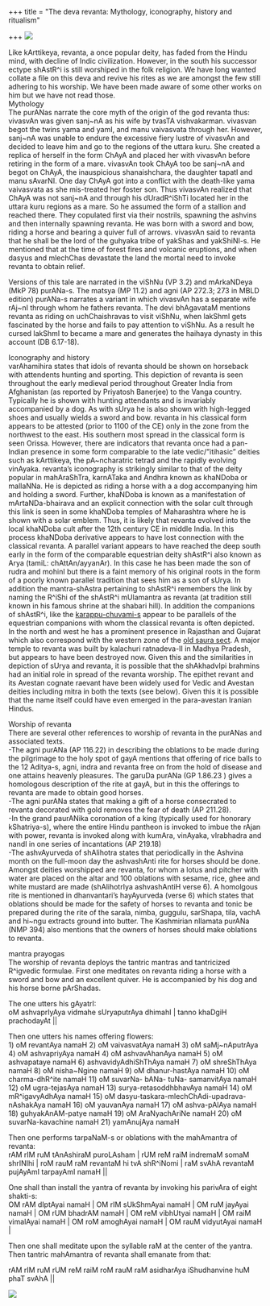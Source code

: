 +++
title = "The deva revanta: Mythology, iconography, history and ritualism"

+++
[![](https://i0.wp.com/photos1.blogger.com/blogger/2010/410/320/revanta.jpg)](http://photos1.blogger.com/blogger/2010/410/1600/revanta.jpg)

Like kArttikeya, revanta, a once popular deity, has faded from the Hindu
mind, with decline of Indic civilization. However, in the south his
successor ectype shAstR^i is still worshiped in the folk religion.  We
have long wanted collate a file on this deva and revive his rites as we
are amongst the few still adhering to his worship. We have been made
aware of some other works on him but we have not read those.  
Mythology  
The purANas narrate the core myth of the origin of the god revanta
thus:  
vivasvAn was given sanj\~nA as his wife by tvasTA vishvakarman. vivasvan
begot the twins yama and yamI, and manu vaivasvata through her. However,
sanj\~nA was unable to endure the excessive fiery lustre of vivasvAn and
decided to leave him and go to the regions of the uttara kuru. She
created a replica of herself in the form ChAyA and placed her with
vivasvAn before retiring in the form of a mare. vivasvAn took ChAyA too
be sanj\~nA and begot on ChAyA, the inauspicious shanaishchara, the
daughter tapatI and manu sAvarNI. One day ChAyA got into a conflict with
the death-like yama vaivasvata as she mis-treated her foster son. Thus
vivasvAn realized that ChAyA was not sanj\~nA and through his
dUradR^iShTi located her in the uttara kuru regions as a mare. So he
assumed the form of a stallion and reached there. They copulated first
via their nostrils, spawning the ashvins and then internally spawning
revanta. He was born with a sword and bow, riding a horse and bearing a
quiver full of arrows. vivasvAn said to revanta that he shall be the
lord of the guhyaka tribe of yakShas and yakShiNI-s. He mentioned that
at the time of forest fires and volcanic eruptions, and when dasyus and
mlechChas devastate the land the mortal need to invoke revanta to obtain
relief.

Versions of this tale are narrated in the viShNu (VP 3.2) and mArkaNDeya
(MkP 78) purANa-s. The matsya (MP 11.2) and agni (AP 272.3; 273 in MBLD
edition) purANa-s narrates a variant in which vivasvAn has a separate
wife rAj\~nI through whom he fathers revanta. The devi bhAgavataM
mentions revanta as riding on uchChaishravas to visit viShNu, when
lakShmI gets fascinated by the horse and fails to pay attention to
viShNu. As a result he cursed lakShmI to became a mare and generates the
haihaya dynasty in this account (DB 6.17-18).

Iconography and history  
varAhamihira states that idols of revanta should be shown on horseback
with attendents hunting and sporting. This depiction of revanta is seen
throughout the early medieval period throughout Greater India from
Afghanistan (as reported by Priyatosh Banerjee) to the Vanga country.
Typically he is shown with hunting attendants and is invariably
accompanied by a dog. As with sUrya he is also shown with high-legged
shoes and usually wields a sword and bow. revanta in his classical form
appears to be attested (prior to 1100 of the CE)  only in the zone from
the northwest to the east. His southern most spread in the classical
form is seen Orissa. However, there are indicators that revanta once had
a pan-Indian presence in some form comparable to the late
vedic/”itihasic” deities such as kArttikeya, the pA\~ncharatric tetrad
and the rapidly evolving vinAyaka. revanta’s iconography is strikingly
similar to that of the deity popular in mahAraShTra, karnATaka and
Andhra known as khaNDoba or mallaNNa. He is depicted as riding a horse
with a a dog accompanying him and holding a sword. Further, khaNDoba is
known as a manifestation of mArtaNDa-bhairava and an explicit connection
with the solar cult through this link is seen in some khaNDoba temples
of Maharashtra where he is shown with a solar emblem. Thus, it is likely
that revanta evolved into the local khaNDoba cult after the 12th century
CE in middle India. In this process khaNDoba derivative appears to
have lost connection with the classical revanta. A parallel variant
appears to have reached the deep south early in the form of the
comparable equestrian deity shAstR^i also known as Arya (tamiL:
chAttAn/ayyanAr). In this case he has been made the son of rudra and
mohinI but there is a faint memory of his original roots in the form of
a poorly known parallel tradition that sees him as a son of sUrya. In
addition the mantra-shAstra pertaining to shAstR^i remembers the link by
naming the R^iShi of the shAstR^i mUlamantra as revanta (at tradition
still known in his famous shrine at the shabari hill). In addition the
companions of shAstR^i, like the
[karappu-chuvami-s](https://manasataramgini.wordpress.com/2007/06/16/shasta-in-the-dravida-country/ "shAstA in the drAviDa country")
appear to be parallels of the equestrian companions with whom the
classical revanta is often depicted.  In the north and west he has a
prominent presence in Rajasthan and Gujarat which also correspond with
the western zone of the [old saura
sect](https://manasataramgini.wordpress.com/2005/11/21/saura-mata/). A
major temple to revanta was built by kalachuri ratnadeva-II in Madhya
Pradesh, but appears to have been destroyed now. Given this and the
similarities in depiction of sUrya and revanta, it is possible that the
shAkhadvIpi brahmins had an initial role in spread of the revanta
worship. The epithet revant and its Avestan cognate raevant have been
widely used for Vedic and Avestan deities including mitra in both the
texts (see below). Given this it is possible that the name itself could
have even emerged in the para-avestan Iranian Hindus.

Worship of revanta  
There are several other references to worship of revanta in the purANas
and associated texts.  
\-The agni purANa (AP 116.22) in describing the oblations to be made
during the pilgrimage to the holy spot of gayA mentions that offering of
rice balls to the 12 Aditya-s, agni, indra and revanta free on from the
hold of disease and one attains heavenly pleasures. The garuDa purANa
(GP 1.86.23 ) gives a homologous description of the rite at gayA, but in
this the offerings to revanta are made to obtain good horses.  
\-The agni purANa states that making a gift of a horse consecrated to
revanta decorated with gold removes the fear of death (AP 211.28).  
\-In the grand paurANika coronation of a king (typically used for
honorary kShatriya-s), where the entire Hindu pantheon is invoked to
imbue the rAjan with power, revanta is invoked along with kumAra,
vinAyaka, vIrabhadra and nandI in one series of incantations (AP
219.18)  
\-The ashvAyurveda of shAlihotra states that periodically in the Ashvina
month on the full-moon day the ashvashAnti rite for horses should be
done. Amongst deities worshipped are revanta, for whom a lotus and
pitcher with water are placed on the altar and 100 oblations with
sesame, rice, ghee and white mustard are made (shAlihotrIya ashvashAntiH
verse 6). A homolgous rite is mentioned in dhanvantari’s hayAyurveda
(verse 6) which states that oblations should be made for the safety of
horses to revanta and tonic be prepared during the rite of the sarala,
nimba, guggulu, sarShapa, tila, vachA and hi\~ngu extracts ground into
butter. The Kashmirian nIlamata purANa (NMP 394) also mentions that the
owners of horses should make oblations to revanta.

mantra prayogas  
The worship of revanta deploys the tantric mantras and tantricized
R^igvedic formulae. First one meditates on revanta riding a horse with a
sword and bow and an excellent quiver. He is accompanied by his dog and
his horse borne pArShadas.

The one utters his gAyatrI:  
oM ashvaprIyAya vidmahe sUryaputrAya dhimahI | tanno khaDgiH prachodayAt
||

Then one utters his names offering flowers:  
1\) oM revantAya namaH 2) oM vaivasvatAya namaH 3) oM saMj\~nAputrAya 4)
oM ashvapriyAya namaH 4) oM ashvavAhanAya namaH 5) oM ashvapataye namaH
6) ashvavidyAdhiShThAya namaH 7) oM shreShThAya namaH 8) oM nisha\~Ngine
namaH 9) oM dhanur-hastAya namaH 10) oM charma-dhR^ite namaH 11) oM
suvarNa- bANa- tuNa- samanvitAya namaH 12) oM ugra-tejasAya namaH 13)
surya-retasoddhbhavAya namaH 14) oM mR^igavyAdhAya namaH 15) oM
dasyu-taskara-mlechChAdi-upadrava- nAshakAya namaH 16) oM yauvanAya
namaH 17) oM ashva-pAlAya namaH 18) guhyakAnAM-patye namaH 19) oM
AraNyachAriNe namaH 20) oM suvarNa-kavachine namaH 21) yamAnujAya namaH

Then one performs tarpaNaM-s or oblations with the mahAmantra of
revanta:  
rAM rIM ruM tAnAshiraM puroLAsham | rUM reM raiM indremaM somaM shrINIhi
| roM rauM raM revantaM hi tvA shR^iNomi | raM svAhA revantaM pujAyAmI
tarpayAmI namaH ||

One shall than install the yantra of revanta by invoking his parivAra of
eight shakti-s:  
OM rAM dIptAyai namaH | OM rIM sUkShmAyai namaH | OM ruM jayAyai namaH |
OM rUM bhadrAM namaH | OM reM vibhUtyai namaH | OM raiM vimalAyai namaH
| OM roM amoghAyai namaH | OM rauM vidyutAyai namaH |

Then one shall meditate upon the syllable raM at the center of the
yantra. Then tantric mahAmantra of revanta shall emanate from that:

rAM rIM ruM rUM reM raiM roM rauM raM asidharAya iShudhanvine huM phaT
svAhA ||

[![](https://i2.wp.com/photos1.blogger.com/blogger/2010/410/320/revanta.1.jpg)](http://photos1.blogger.com/blogger/2010/410/1600/revanta.1.jpg)
